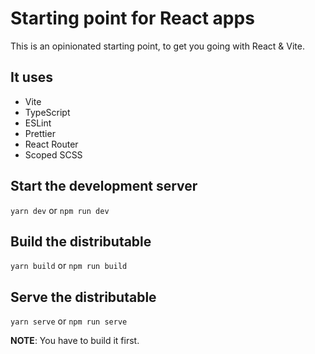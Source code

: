 # Starting point for React apps

This is an opinionated starting point, to get you going with React & Vite.

## It uses

- Vite
- TypeScript
- ESLint
- Prettier
- React Router
- Scoped SCSS

## Start the development server

`yarn dev` or `npm run dev`

## Build the distributable

`yarn build` or `npm run build`

## Serve the distributable

`yarn serve` or `npm run serve`

**NOTE**: You have to build it first.